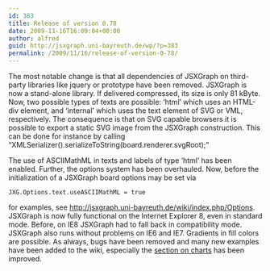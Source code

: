 ```yaml
---
id: 383
title: Release of version 0.78
date: 2009-11-16T16:09:04+00:00
author: alfred
guid: http://jsxgraph.uni-bayreuth.de/wp/?p=383
permalink: /2009/11/16/release-of-version-0-78/
---
```

The most notable change is that all dependencies of JSXGraph on third-party libraries like jquery or prototype have been removed. JSXGraph is now a stand-alone library. If delivered compressed, its size is only 81 kByte. Now, two possible types of texts are possible: &#8216;html&#8217; which uses an HTML-div element, and &#8216;internal&#8217; which uses the text element of SVG or VML, respectively. The consequence is that on SVG capable browsers it is possible to export a static SVG image from the JSXGraph construction. This can be done for instance by calling &#8220;XMLSerializer().serializeToString(board.renderer.svgRoot);&#8221;
  
The use of ASCIIMathML in texts and labels of type &#8216;html&#8217; has been enabled. Further, the options system has been overhauled. Now, before the initialization of a JSXGraph board options may be set via

    
    JXG.Options.text.useASCIIMathML = true
    

for examples, see <http://jsxgraph.uni-bayreuth.de/wiki/index.php/Options>. JSXGraph is now fully functional on the Internet Explorer 8, even in standard mode. Before, on IE8 JSXGraph had to fall back in compatibility mode. JSXGraph also runs without problems on IE6 and IE7. Gradients in fill colors are possible. As always, bugs have been removed and many new examples have been added to the wiki, especially the [section on charts](http://jsxgraph.uni-bayreuth.de/wiki/index.php/Category:Charts) has been improved.